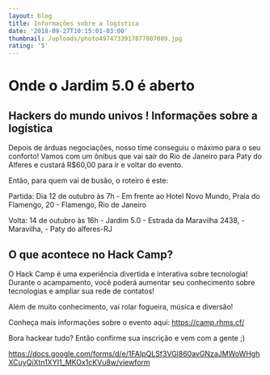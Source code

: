 ```yaml
---
layout: blog
title: Informações sobre a logística
date: '2018-09-27T10:15:01-03:00'
thumbnail: /uploads/photo4974733917877807089.jpg
rating: '5'
---
```

# Onde o Jardim 5.0 é aberto

## Hackers do mundo univos ! Informações sobre a logística

Depois de árduas negociações, nosso time conseguiu o máximo para o seu conforto! Vamos com um  ônibus que vai sair do Rio de Janeiro para Paty do Alferes e custará R$60,00 para ir e voltar do evento.  

Então, para quem vai de busão, o roteiro é este:

Partida: Dia 12 de outubro às 7h - Em frente ao Hotel Novo Mundo, Praia do Flamengo, 20 - Flamengo, Rio de Janeiro  

Volta: 14 de outubro às 16h - Jardim 5.0 - Estrada da Maravilha 2438, - Maravilha, - Paty do alferes-RJ

## O que acontece no Hack Camp?

O Hack Camp é uma experiência divertida e interativa sobre tecnologia! Durante o acampamento, você poderá aumentar seu conhecimento sobre tecnologias e ampliar sua rede de contatos!

Além de muito conhecimento, vai rolar fogueira, música e diversão!

Conheça mais informações sobre o evento aqui: <https://camp.rhms.cf/>

Bora hackear tudo? Então confirme sua inscrição e vem com a gente ;)

<https://docs.google.com/forms/d/e/1FAIpQLSf3VGl860avGNzaJMWoWHghXCuyQjXtn1XYI1_MKOx1cKVu8w/viewform>

